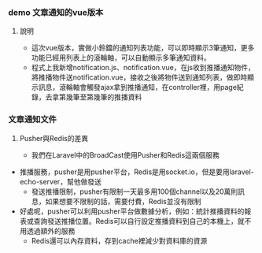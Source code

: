 ### demo 文章通知的vue版本

1. 說明

   - 這次vue版本，實做小鈴鐺的通知列表功能，可以即時顯示3筆通知，更多功能已經用列表上的滾輪軸，可以自動顯示多筆通知資料。
   - 程式上我新增notification.js、notification.vue，在js收到推播通知物件，將推播物件送notification.vue，接收之後將物件送到通知列表，做即時顯示訊息，滾輪軸會觸發ajax拿到推播通知，在controller裡，用page紀錄，去拿第幾筆至第幾筆的推播資料


### 文章通知文件

1. Pusher與Redis的差異

   - 我們在Laravel中的BroadCast使用Pusher和Redis這兩個服務
- 推播服務，pusher是用pusher平台，Redis是用socket.io，但是要用laravel-echo-server，幫他做發送
   - 發送推播限制，pusher有限制一天最多用100個channel以及20萬則訊息，如果想要不限制的話，需要付費，Redis並沒有限制
- 好處呢，pusher可以利用pusher平台做數據分析，例如：統計推播資料的報表或查詢發送推播位置。Redis可以自行設定推播資料到自己的本機上，就不用透過額外的服務
   - Redis還可以內存資料，存到cache裡減少對資料庫的資源


